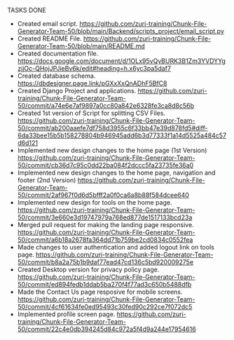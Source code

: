 TASKS DONE
- Created email script. https://github.com/zuri-training/Chunk-File-Generator-Team-50/blob/main/Backend/scripts_project/email_script.py
- Created README File. https://github.com/zuri-training/Chunk-File-Generator-Team-50/blob/main/README.md
- Created documentation file. https://docs.google.com/document/d/1OLx95vQyBURK3B1Zm3YVDYYgzjjOc-QHojJPJieBv6k/edit#heading=h.x6yc3pa5daf7
- Created database schema. https://dbdesigner.page.link/pGXxXxQnADhF5BfC8
- Created Django Project and applications. https://github.com/zuri-training/Chunk-File-Generator-Team-50/commit/a74e6e7af9897a0cc80a842e6328fe3ca8d8c56b
- Created 1st version of Script for splitting CSV Files. https://github.com/zuri-training/Chunk-File-Generator-Team-50/commit/ab200aaefe7df758d3955c6f33bb47e39d878fd5#diff-6da33bee15b5b158278804b946945add6b3d77333f1a14d5525a484c57d6d121
- Implemented new design changes to the home page (1st Version) https://github.com/zuri-training/Chunk-File-Generator-Team-50/commit/cb36d7c95c0dd22ba084f2dccc5fa23735fe36a0
- Implemented new design changes to the home page, navigation and footer (2nd Version) https://github.com/zuri-training/Chunk-File-Generator-Team-50/commit/2af967f0d6d5bfff2a0f0ca6a8b88f584dcee640 
- Implemented new design for tools on the home page. https://github.com/zuri-training/Chunk-File-Generator-Team-50/commit/3e660e3d19747979a768ed877de1517133bcd23a
- Merged pull request for making the landing page responsive. https://github.com/zuri-training/Chunk-File-Generator-Team-50/commit/a6b18a2678fa364dd71b759be2cd0834c0552fea
- Made changes to user authentication and added logout link on tools page. https://github.com/zuri-training/Chunk-File-Generator-Team-50/commit/b8a2a75b1b9daf77ead47cd136c5bd920009275e
- Created Desktop version for privacy policy page. https://github.com/zuri-training/Chunk-File-Generator-Team-50/commit/ed894fedb1ddab5ba270f4f77ad3c650b5488dfb
- Made the Contact Us page resposive for mobile screens. https://github.com/zuri-training/Chunk-File-Generator-Team-50/commit/4cf61634fe0ed95493c30fed90c292ce7f072dc5
- Implemented profile screen page. https://github.com/zuri-training/Chunk-File-Generator-Team-50/commit/22c4e0db394245d84c972a5f4d9a244e17954616
